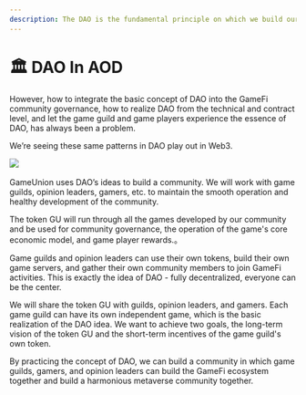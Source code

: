 ```yaml
---
description: The DAO is the fundamental principle on which we build our community.
---
```


# 🏛 DAO In AOD

However, how to integrate the basic concept of DAO into the GameFi community governance, how to realize DAO from the technical and contract level, and let the game guild and game players experience the essence of DAO, has always been a problem.

We’re seeing these same patterns in DAO play out in Web3.

![](\_book/IMG/031.jpg)

GameUnion uses DAO’s ideas to build a community. We will work with game guilds, opinion leaders, gamers, etc. to maintain the smooth operation and healthy development of the community.

The token GU will run through all the games developed by our community and be used for community governance, the operation of the game's core economic model, and game player rewards.。

Game guilds and opinion leaders can use their own tokens, build their own game servers, and gather their own community members to join GameFi activities. This is exactly the idea of DAO - fully decentralized, everyone can be the center.

We will share the token GU with guilds, opinion leaders, and gamers. Each game guild can have its own independent game, which is the basic realization of the DAO idea. We want to achieve two goals, the long-term vision of the token GU and the short-term incentives of the game guild's own token.

By practicing the concept of DAO, we can build a community in which game guilds, gamers, and opinion leaders can build the GameFi ecosystem together and build a harmonious metaverse community together.
